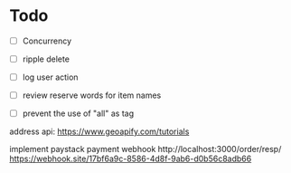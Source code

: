 # Todo
- [ ] Concurrency
- [ ] ripple delete
- [ ] log user action

- [ ] review reserve words for item names
- [ ] prevent the use of "all" as tag


address api: https://www.geoapify.com/tutorials

implement paystack payment webhook
http://localhost:3000/order/resp/
https://webhook.site/17bf6a9c-8586-4d8f-9ab6-d0b56c8adb66

